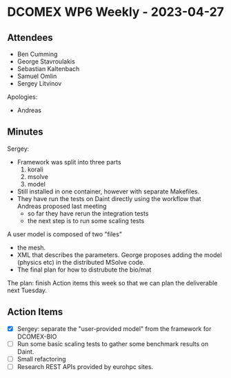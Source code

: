# DCOMEX WP6 Weekly - 2023-04-27

## Attendees

* Ben Cumming
* George Stavroulakis
* Sebastian Kaltenbach
* Samuel Omlin
* Sergey Litvinov

Apologies:
* Andreas

## Minutes

Sergey:
- Framework was split into three parts
  1. korali
  2. msolve
  3. model
 - Still installed in one container, however with separate Makefiles.
 - They have run the tests on Daint directly using the workflow that Andreas proposed last meeting
    - so far they have rerun the integration tests
    - the next step is to run some scaling tests
 
 A user model is composed of two "files"
 - the mesh.
 - XML that describes the parameters.
 George proposes adding the model (physics etc) in the distributed MSolve code.
 - The final plan for how to distrubute the bio/mat
 
 The plan: finish Action items this week so that we can plan the deliverable next Tuesday.
 
## Action Items

- [x] Sergey: separate the "user-provided model" from the framework for DCOMEX-BIO
- [ ] Run some basic scaling tests to gather some benchmark results on Daint.
- [ ] Small refactoring  
- [ ] Research REST APIs provided by eurohpc sites.

